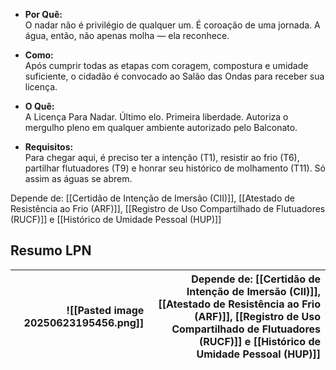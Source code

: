 - **Por Quê:**  
    O nadar não é privilégio de qualquer um. É coroação de uma jornada. A água, então, não apenas molha — ela reconhece.
    
- **Como:**  
    Após cumprir todas as etapas com coragem, compostura e umidade suficiente, o cidadão é convocado ao Salão das Ondas para receber sua licença.
    
- **O Quê:**  
    A Licença Para Nadar. Último elo. Primeira liberdade. Autoriza o mergulho pleno em qualquer ambiente autorizado pelo Balconato.
    
- **Requisitos:**  
    Para chegar aqui, é preciso ter a intenção (T1), resistir ao frio (T6), partilhar flutuadores (T9) e honrar seu histórico de molhamento (T11). Só assim as águas se abrem.

Depende de: [[Certidão de Intenção de Imersão (CII)]], [[Atestado de Resistência ao Frio (ARF)]], [[Registro de Uso Compartilhado de Flutuadores (RUCF)]] e [[Histórico de Umidade Pessoal (HUP)]]


## Resumo LPN

| ![[Pasted image 20250623195456.png]] | Depende de: [[Certidão de Intenção de Imersão (CII)]], [[Atestado de Resistência ao Frio (ARF)]], [[Registro de Uso Compartilhado de Flutuadores (RUCF)]] e [[Histórico de Umidade Pessoal (HUP)]]<br> |
| -----------------------------------: | -----------------------------------------------------------------------------------------------------------------------------------------------------------------------------------------------------: |



